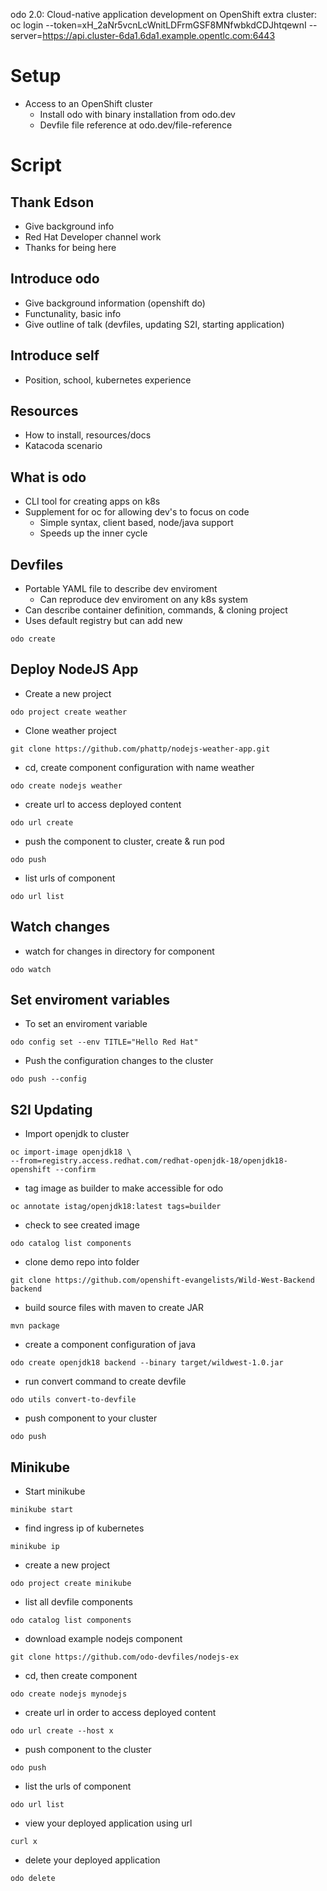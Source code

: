 odo 2.0: Cloud-native application development on OpenShift
extra cluster:
oc login --token=xH_2aNr5vcnLcWnitLDFrmGSF8MNfwbkdCDJhtqewnI --server=https://api.cluster-6da1.6da1.example.opentlc.com:6443

# Setup

* Access to an OpenShift cluster
  * Install odo with binary installation from odo.dev
  * Devfile file reference at odo.dev/file-reference

# Script

## Thank Edson
* Give background info
* Red Hat Developer channel work
* Thanks for being here

## Introduce odo
* Give background information (openshift do)
* Functunality, basic info
* Give outline of talk (devfiles, updating S2I, starting application)

## Introduce self
* Position, school, kubernetes experience

## Resources
* How to install, resources/docs
* Katacoda scenario

## What is odo
* CLI tool for creating apps on k8s
* Supplement for oc for allowing dev's to focus on code
  * Simple syntax, client based, node/java support
  * Speeds up the inner cycle
  
## Devfiles
* Portable YAML file to describe dev enviroment
  * Can reproduce dev enviroment on any k8s system
* Can describe container definition, commands, & cloning project
* Uses default registry but can add new
```
odo create
```

## Deploy NodeJS App
* Create a new project
```
odo project create weather
```
* Clone weather project
```
git clone https://github.com/phattp/nodejs-weather-app.git
```
* cd, create component configuration with name weather
```
odo create nodejs weather
```
* create url to access deployed content
```
odo url create
```
* push the component to cluster, create & run pod
``` 
odo push
```
* list urls of component
```
odo url list
```

## Watch changes
* watch for changes in directory for component
```
odo watch
```

## Set enviroment variables
* To set an enviroment variable
```
odo config set --env TITLE="Hello Red Hat"
```
* Push the configuration changes to the cluster
```
odo push --config
```

## S2I Updating
* Import openjdk to cluster
```
oc import-image openjdk18 \
--from=registry.access.redhat.com/redhat-openjdk-18/openjdk18-openshift --confirm
```
* tag image as builder to make accessible for odo
```
oc annotate istag/openjdk18:latest tags=builder
```
* check to see created image
```
odo catalog list components
```
* clone demo repo into folder
```
git clone https://github.com/openshift-evangelists/Wild-West-Backend backend
```
* build source files with maven to create JAR
```
mvn package
```
* create a component configuration of java 
```
odo create openjdk18 backend --binary target/wildwest-1.0.jar
```
* run convert command to create devfile
```
odo utils convert-to-devfile
```
* push component to your cluster
```
odo push
```
## Minikube
* Start minikube
```
minikube start
```
* find ingress ip of kubernetes
```
minikube ip
```
* create a new project
```
odo project create minikube
```
* list all devfile components
```
odo catalog list components
```
* download example nodejs component
```
git clone https://github.com/odo-devfiles/nodejs-ex
```
* cd, then create component
```
odo create nodejs mynodejs
```
* create url in order to access deployed content
```
odo url create --host x
```
* push component to the cluster
```
odo push
```
* list the urls of component
```
odo url list
```
* view your deployed application using url
```
curl x
```
* delete your deployed application
```
odo delete
```

